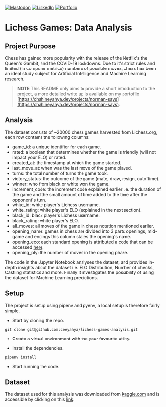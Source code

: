 [![Mastodon](https://img.shields.io/badge/Mastodon-5c4bdf?style=for-the-badge&logo=Mastodon&logoColor=ffffff&link=https://fosstodon.org/@hya)](https://fosstodon.org/@hya)
[![LinkedIn](https://img.shields.io/badge/LinkedIn-0A66C2?style=for-the-badge&logo=LinkedIn&logoColor=ffffff&link=https://www.linkedin.com/in/yahya-chahine/)](https://www.linkedin.com/in/yahya-chahine/)
[![Portfolio](https://img.shields.io/badge/Portfolio-6366f1?style=for-the-badge&logo=Internet-Explorer&logoColor=ffffff&link=https://www.chahineyahya.dev)](https://www.chahineyahya.dev)

# Lichess Games: Data Analysis

## Project Purpose

Chess has gained more popularity with the release of the Netflix's the Queen's Gambit, and the COVID-19 lockdowns.
Due to it's strict rules and limited (in computer metrics) numbers of possible moves, chess has been an ideal study subject
for Artificial Intelligence and Machine Learning research.

> **NOTE**
> This README only aims to provide a short introduction to the project, a more detailed write up is available on my portoflio
> [https://chahineyahya.dev/projects/norman-says](https://chahineyahya.dev/projects/norman-says).

## Analysis

The dataset consists of ~20000 chess games harvested from Lichess.org, each row contains the following columns:

- game_id: a unique identifier for each game.
- rated: a boolean that determines whether the game is friendly (will not impact your ELO) or rated.
- created_at: the timestamp at which the game started.
- last_move_at: when was the last move of the game played.
- turns: the total number of turns the game took.
- victory_status: the outcome of the game (mate, draw, resign, outoftime).
- winner: who from black or white won the game.
- increment_code: the increment code explained earlier i.e. the duration of the game and the small amount of time added
  to the time after the opponent's turn.
- white_id: white player's Lichess username.
- white_rating: white player's ELO (explained in the next section).
- black_id: black player's Lichess username.
- black_rating: white player's ELO.
- all_moves: all moves of the game in chess notation mentioned earlier.
- opening_name: games in chess are divided into 3 parts openings, mid-game and endings this column states the opening's name.
- opening_eco: each standard opening is attributed a code that can be accessed [here](https://www.365chess.com/eco.php).
- opening_ply: the number of moves in the opening phase.

The code in the Jupyter Notebook analyses the dataset, and provides in-depth insights about the dataset i.e. ELO Distribution, Number of checks,
Castling statistics and more. Finally it investigates the possibility of using the dataset for Machine Learning predictions.

## Setup

The project is setup using pipenv and pyenv, a local setup is therefore fairly simple.

- Start by cloning the repo.

```console
git clone git@github.com:ceeyahya/lichess-games-analysis.git
```

- Create a virtual environment with the your favourite utility.

- Install the dependencies.

```console
pipenv install
```

- Start running the code.

## Dataset

The dataset used for this analysis was downloaded from [Kaggle.com](https://kaggle.com) and is accessible by clicking
on this [link](https://www.kaggle.com/datasets/datasnaek/chess).
